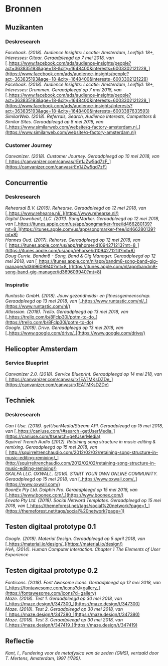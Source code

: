 # Bronnen

## Muzikanten

### Deskresearch

_Facebook. \(2018\). Audience Insights: Locatie: Amsterdam, Leeftijd: 18+, Interesses: Gitaar.  Geraadpleegd op 7 mei 2018, van_ [_https://www.facebook.com/ads/audience-insights/people?act=363835193&age=18-&city=1648400&interests=6003302121228_](https://www.facebook.com/ads/audience-insights/people?act=363835193&age=18-&city=1648400&interests=6003302121228)  
_Facebook. \(2018\). Audience Insights: Locatie: Amsterdam, Leeftijd: 18+, Interesses: Drummen.  Geraadpleegd op 7 mei 2018, van_ [_https://www.facebook.com/ads/audience-insights/people?act=363835193&age=18-&city=1648400&interests=6003302121228_](https://www.facebook.com/ads/audience-insights/interests?act=363835193&age=18-&city=1648400&interests=6003387633593)  
_SimilarWeb. \(2018\). Referrals, Search, Audience Interests, Competitors & Similar Sites. Geraadpleegd op 8 mei 2018, van_ [_https://www.similarweb.com/website/q-factory-amsterdam.nl_](https://www.similarweb.com/website/q-factory-amsterdam.nl)

### Customer Journey

_Canvanizer. \(2018\). Customer Journey. Geraadpleegd op 10 mei 2018, van_ [_https://canvanizer.com/canvas/rEn1JZw5qd7zF_](https://canvanizer.com/canvas/rEn1JZw5qd7zF)

## Concurrentie

### Deskresearch

_Rehearsal B.V. \(2016\). Rehearse. Geraadpleegd op 12 mei 2018, van_ [_https://www.rehearse.nl/_](https://www.rehearse.nl/)  
_Digital Downbeat, LLC. \(2011\). SongMarker. Geraadpleegd op 12 mei 2018, van_ [_https://itunes.apple.com/us/app/songmarker-free/id466280139?mt=8_](https://itunes.apple.com/us/app/songmarker-free/id466280139?mt=8)  
_Hannes Oud. \(2017\). Rehorse. Geraadpleegd op 12 mei 2018, van_ [_https://itunes.apple.com/us/app/rehorse/id1094271213?mt=8_](https://itunes.apple.com/us/app/rehorse/id1094271213?mt=8)  
_Doug Currie. Bandm8 - Song, Band & Gig Manager. Geraadpleegd op 12 mei 2018, van_ [_https://itunes.apple.com/nl/app/bandm8-song-band-gig-manager/id369609940?mt=8_](https://itunes.apple.com/nl/app/bandm8-song-band-gig-manager/id369609940?mt=8)

### Inspiratie

_Runtastic GmbH. \(2018\). Jouw gezondheids- en fitnessgemeenschap. Geraadpleegd op 13 mei 2018, van_ [_https://www.runtastic.com/nl/_](https://www.runtastic.com/nl/)  
_Atlassian. \(2018\). Trello. Geraadpleegd op 13 mei 2018, van_ [_https://trello.com/b/8Fclp30i/potm-to-do_](https://trello.com/b/8Fclp30i/potm-to-do)  
_Google. \(2018\). Drive. Geraadpleegd op 13 mei 2018, van_ [_https://www.google.com/drive/_](https://www.google.com/drive/)

## Helicopter Amsterdam

### Service Blueprint

_Canvanizer 2.0. \(2018\). Service Blueprint. Geraadpleegd op 14 mei 218, van_ [_https://canvanizer.com/canvas/rx1EATMKsDZDe_](https://canvanizer.com/canvas/rx1EATMKsDZDe)

## Techniek

### Deskresearch

_Can I Use. \(2018\).  getUserMedia/Stream API. Geraadpleegd op 15 mei 2018, van_ [_https://caniuse.com/\#search=getUserMedia_](https://caniuse.com/#search=getUserMedia)  
_Squirrel Trench Audio \(2012\). Retaining song structure in music editing & remixing. Geraadpleegd op 15 mei 2018, van_ [_http://squirreltrenchaudio.com/2012/02/02/retaining-song-structure-in-music-editing-remixing/_](http://squirreltrenchaudio.com/2012/02/02/retaining-song-structure-in-music-editing-remixing/)  
_SKALFA LLC. OXWALL. \(2016\). START YOUR OWN ONLINE COMMUNITY. Geraadpleegd op 15 mei 2018, van_ [_https://www.oxwall.com/_](https://www.oxwall.com/)  
_BoonEx Pty Ltd. Dolphin Pro. Geraadpleegd op 15 mei 2018, van_ [_https://www.boonex.com/_](https://www.boonex.com/)  
_Envato Pty Ltd. \(2018\). Social Netword Templates. Geraadpleegd op 15 mei 2018, van_ [_https://themeforest.net/tags/social%20network?page=1_](https://themeforest.net/tags/social%20network?page=1)

## Testen digitaal prototype 0.1

_Google. \(2018\). Material Design. Geraadpleegd op 5 april 2018, van_ [_https://material.io/design/_](https://material.io/design/)  
_HvA, \(2014\). Human Computer Interaction: Chapter 1 The Elements of User Experience_

## Testen digitaal prototype 0.2

_Fonticons. \(2018\). Font Awesome Icons. Geraadpleegd op 12 mei 2018, van_ [_https://fontawesome.com/icons?d=gallery_](https://fontawesome.com/icons?d=gallery)  
_Maze. \(2018\). Test 1. Geraadpleegd op 30 mei 2018, van_  [_https://maze.design/t/347300_](https://maze.design/t/347300)  
_Maze. \(2018\). Test 2. Geraadpleegd op 30 mei 2018, van_   [_https://maze.design/t/347380_](https://maze.design/t/347380)  
_Maze. \(2018\). Test 3. Geraadpleegd op 30 mei 2018, van_    [_https://maze.design/t/347419_](https://maze.design/t/347419)

##  Reflectie

_Kant, I., Fundering voor de metafysica van de zeden \(GMS\), vertaald door T. Mertens, Amsterdam, 1997 \(1785\)._





